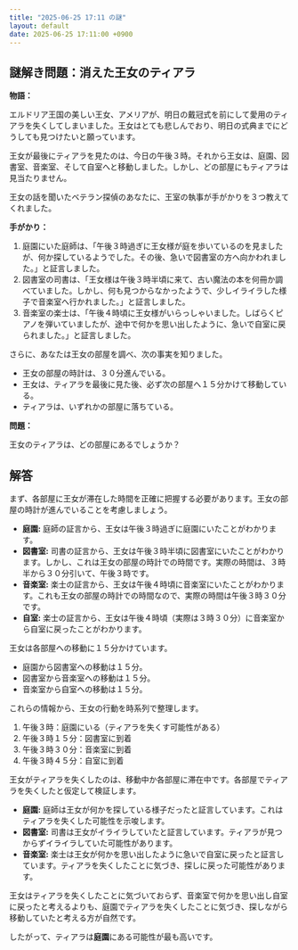 ```yaml
---
title: "2025-06-25 17:11 の謎"
layout: default
date: 2025-06-25 17:11:00 +0900
---
```

## 謎解き問題：消えた王女のティアラ

**物語：**

エルドリア王国の美しい王女、アメリアが、明日の戴冠式を前にして愛用のティアラを失くしてしまいました。王女はとても悲しんでおり、明日の式典までにどうしても見つけたいと願っています。

王女が最後にティアラを見たのは、今日の午後３時。それから王女は、庭園、図書室、音楽室、そして自室へと移動しました。しかし、どの部屋にもティアラは見当たりません。

王女の話を聞いたベテラン探偵のあなたに、王室の執事が手がかりを３つ教えてくれました。

**手がかり：**

1.  庭園にいた庭師は、「午後３時過ぎに王女様が庭を歩いているのを見ましたが、何か探しているようでした。その後、急いで図書室の方へ向かわれました。」と証言しました。
2.  図書室の司書は、「王女様は午後３時半頃に来て、古い魔法の本を何冊か調べていました。しかし、何も見つからなかったようで、少しイライラした様子で音楽室へ行かれました。」と証言しました。
3.  音楽室の楽士は、「午後４時頃に王女様がいらっしゃいました。しばらくピアノを弾いていましたが、途中で何かを思い出したように、急いで自室に戻られました。」と証言しました。

さらに、あなたは王女の部屋を調べ、次の事実を知りました。

*   王女の部屋の時計は、３０分進んでいる。
*   王女は、ティアラを最後に見た後、必ず次の部屋へ１５分かけて移動している。
*   ティアラは、いずれかの部屋に落ちている。

**問題：**

王女のティアラは、どの部屋にあるでしょうか？

## 解答

まず、各部屋に王女が滞在した時間を正確に把握する必要があります。王女の部屋の時計が進んでいることを考慮しましょう。

*   **庭園:** 庭師の証言から、王女は午後３時過ぎに庭園にいたことがわかります。
*   **図書室:** 司書の証言から、王女は午後３時半頃に図書室にいたことがわかります。しかし、これは王女の部屋の時計での時間です。実際の時間は、３時半から３０分引いて、午後３時です。
*   **音楽室:** 楽士の証言から、王女は午後４時頃に音楽室にいたことがわかります。これも王女の部屋の時計での時間なので、実際の時間は午後３時３０分です。
*   **自室:** 楽士の証言から、王女は午後４時頃（実際は３時３０分）に音楽室から自室に戻ったことがわかります。

王女は各部屋への移動に１５分かけています。

*   庭園から図書室への移動は１５分。
*   図書室から音楽室への移動は１５分。
*   音楽室から自室への移動は１５分。

これらの情報から、王女の行動を時系列で整理します。

1.  午後３時：庭園にいる（ティアラを失くす可能性がある）
2.  午後３時１５分：図書室に到着
3.  午後３時３０分：音楽室に到着
4.  午後３時４５分：自室に到着

王女がティアラを失くしたのは、移動中か各部屋に滞在中です。各部屋でティアラを失くしたと仮定して検証します。

*   **庭園:** 庭師は王女が何かを探している様子だったと証言しています。これはティアラを失くした可能性を示唆します。
*   **図書室:** 司書は王女がイライラしていたと証言しています。ティアラが見つからずイライラしていた可能性があります。
*   **音楽室:** 楽士は王女が何かを思い出したように急いで自室に戻ったと証言しています。ティアラを失くしたことに気づき、探しに戻った可能性があります。

王女はティアラを失くしたことに気づいておらず、音楽室で何かを思い出し自室に戻ったと考えるよりも、庭園でティアラを失くしたことに気づき、探しながら移動していたと考える方が自然です。

したがって、ティアラは**庭園**にある可能性が最も高いです。
